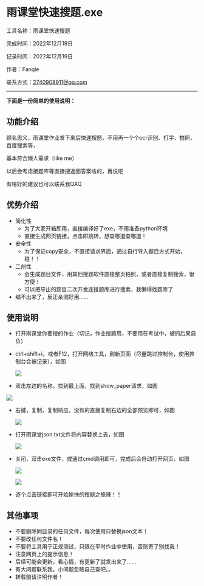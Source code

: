 # 雨课堂快速搜题.exe

<!--more-->

工具名称：雨课堂快速搜题

完成时间：2022年12月19日

记录时间：2022年12月19日

作者：Fanqie

联系方式：2740908911@qq.com

---

**下面是一份简单的使用说明：**

## 功能介绍

顾名思义，雨课堂作业发下来后快速搜题，不用再一个个ocr识别、打字、拍照，百度搜索等，

基本符合懒人需求（like me）

以后会考虑接题库等直接搜返回答案啥的，再说吧

有啥好的建议也可以联系我QAQ

## 优势介绍

* 简化性
  * 为了大家开箱即用，直接编译好了exe，不用准备python环境
  * 直接生成网页链接，点击即跳转，想查哪道查哪道！
* 安全性
  * 为了保证copy安全，不直接请求界面，通过自行导入题目方式开始，稳！！
* 二创性
  * 会生成题目文件，用其他搜题软件直接整页拍照，或者直接复制搜索，很方便！
  * 可以把导出的题目二次开发连接题库进行搜索，我懒得找题库了
* 编不出来了，反正亲测好用……

## 使用说明

* 打开雨课堂你要搜的作业（切记，作业搜题用，不要用在考试中，被抓后果自负）

* ctrl+shift+i，或者F12，打开网络工具，刷新页面（尽量跳过控制台，使用控制台会被记录），如图

  ![](http://img.imfanqie.top/program/ykt/1.png)

*  双击左边的名称，拉到最上面，找到show_paper请求，如图

  ![](http://img.imfanqie.top/program/ykt/2.png)

* 右键，复制，复制响应，没有的直接复制右边的全部预览即可，如图

  ![](http://img.imfanqie.top/program/ykt/3.png)

* 打开雨课堂json.txt文件将内容替换上去，如图

  ![](http://img.imfanqie.top/program/ykt/4.png)

* 关闭，双击exe文件，或通过cmd调用即可，完成后会自动打开网页，如图

  ![](http://img.imfanqie.top/program/ykt/5.png)

  ![](http://img.imfanqie.top/program/ykt/6.png)

* 逐个点击链接即可开始愉快的搜题之旅辣！！

## 其他事项

* 不要删除同目录的任何文件，每次使用只替换json文本！
* 不要改任何文件名！
* 不要将工具用于正规测试，只限在平时作业中使用，否则寄了别找我！
* 注意网页上的提示信息！
* 后续可能会更新，看心情，有更新了就发出来了……
* 有大问题联系我，小问题忽略自己查吧。。
* 转载前请注明作者！